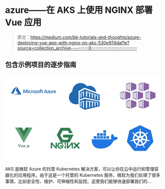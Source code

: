 # azure——在 AKS 上使用 NGINX 部署 Vue 应用

> 原文：<https://medium.com/bb-tutorials-and-thoughts/azure-deploying-vue-app-with-nginx-on-aks-530e974daf1e?source=collection_archive---------0----------------------->

## 包含示例项目的逐步指南

![](img/7d845e233d6951dd0122b2f56640c7a3.png)

AKS 是微软 Azure 的托管 Kubernetes 解决方案，可以让你在云中运行和管理容器化的应用程序。由于这是一个托管的 Kubernetes 服务，微软为我们处理了很多事情，比如安全性、维护、可伸缩性和监控。这使我们能够快速部署我们的…